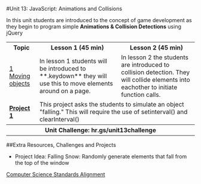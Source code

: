 #Unit 13: JavaScript: Animations and Collisions

In this unit students are introduced to the concept of game development as they begin to program simple **Animations & Collision Detections** using jQuery <table>
<tr>
	<th>Topic</th>
	<th>Lesson 1 (45 min)</th>
	<th>Lesson 2 (45 min)</th>
</tr>
<tr>
	<td><a href="topics/topic1">1 Moving objects</a></td>
	<td>In lesson 1 students will be introduced to **.keydown** they will use this to move elements around on a page.</td>
	<td>In lesson 2 the students are introduced to collision detection. They will collide elements into eachother to initiate function calls.</td>
</tr>
<tr>
	<td><strong><a href="projects/project1">Project 1</a></strong></td>
	<td colspan="2">This project asks the students to simulate an object "falling." This will require the use of setinterval() and clearInterval()  </td>
</tr>
<tr>
	<th align="center" colspan="3">Unit Challenge: hr.gs/unit13challenge </th>
</tr>
</table>


##Extra Resources, Challenges and Projects


* Project Idea: Falling Snow: Randomly generate elements that fall from the top of the window  

[Computer Science Standards Alignment](csStandards.md)



